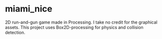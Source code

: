 miami_nice
==========

2D run-and-gun game made in Processing. I take no credit for the graphical assets. This project uses Box2D-processing for physics and collision detection.
